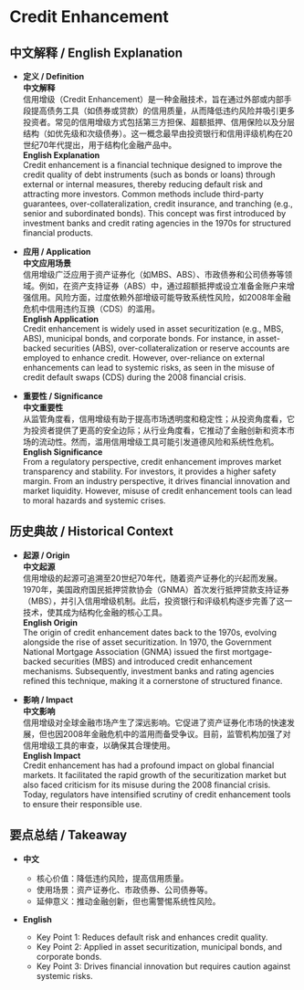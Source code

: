 # Credit Enhancement

## 中文解释 / English Explanation

* **定义 / Definition**  
  **中文解释**  
  信用增级（Credit Enhancement）是一种金融技术，旨在通过外部或内部手段提高债务工具（如债券或贷款）的信用质量，从而降低违约风险并吸引更多投资者。常见的信用增级方式包括第三方担保、超额抵押、信用保险以及分层结构（如优先级和次级债券）。这一概念最早由投资银行和信用评级机构在20世纪70年代提出，用于结构化金融产品中。  
  **English Explanation**  
  Credit enhancement is a financial technique designed to improve the credit quality of debt instruments (such as bonds or loans) through external or internal measures, thereby reducing default risk and attracting more investors. Common methods include third-party guarantees, over-collateralization, credit insurance, and tranching (e.g., senior and subordinated bonds). This concept was first introduced by investment banks and credit rating agencies in the 1970s for structured financial products.

* **应用 / Application**  
  **中文应用场景**  
  信用增级广泛应用于资产证券化（如MBS、ABS）、市政债券和公司债券等领域。例如，在资产支持证券（ABS）中，通过超额抵押或设立准备金账户来增强信用。风险方面，过度依赖外部增级可能导致系统性风险，如2008年金融危机中信用违约互换（CDS）的滥用。  
  **English Application**  
  Credit enhancement is widely used in asset securitization (e.g., MBS, ABS), municipal bonds, and corporate bonds. For instance, in asset-backed securities (ABS), over-collateralization or reserve accounts are employed to enhance credit. However, over-reliance on external enhancements can lead to systemic risks, as seen in the misuse of credit default swaps (CDS) during the 2008 financial crisis.

* **重要性 / Significance**  
  **中文重要性**  
  从监管角度看，信用增级有助于提高市场透明度和稳定性；从投资角度看，它为投资者提供了更高的安全边际；从行业角度看，它推动了金融创新和资本市场的流动性。然而，滥用信用增级工具可能引发道德风险和系统性危机。  
  **English Significance**  
  From a regulatory perspective, credit enhancement improves market transparency and stability. For investors, it provides a higher safety margin. From an industry perspective, it drives financial innovation and market liquidity. However, misuse of credit enhancement tools can lead to moral hazards and systemic crises.

## 历史典故 / Historical Context

* **起源 / Origin**  
  **中文起源**  
  信用增级的起源可追溯至20世纪70年代，随着资产证券化的兴起而发展。1970年，美国政府国民抵押贷款协会（GNMA）首次发行抵押贷款支持证券（MBS），并引入信用增级机制。此后，投资银行和评级机构逐步完善了这一技术，使其成为结构化金融的核心工具。  
  **English Origin**  
  The origin of credit enhancement dates back to the 1970s, evolving alongside the rise of asset securitization. In 1970, the Government National Mortgage Association (GNMA) issued the first mortgage-backed securities (MBS) and introduced credit enhancement mechanisms. Subsequently, investment banks and rating agencies refined this technique, making it a cornerstone of structured finance.

* **影响 / Impact**  
  **中文影响**  
  信用增级对全球金融市场产生了深远影响。它促进了资产证券化市场的快速发展，但也因2008年金融危机中的滥用而备受争议。目前，监管机构加强了对信用增级工具的审查，以确保其合理使用。  
  **English Impact**  
  Credit enhancement has had a profound impact on global financial markets. It facilitated the rapid growth of the securitization market but also faced criticism for its misuse during the 2008 financial crisis. Today, regulators have intensified scrutiny of credit enhancement tools to ensure their responsible use.

## 要点总结 / Takeaway

* **中文**  
  - 核心价值：降低违约风险，提高信用质量。  
  - 使用场景：资产证券化、市政债券、公司债券等。  
  - 延伸意义：推动金融创新，但也需警惕系统性风险。  

* **English**  
  - Key Point 1: Reduces default risk and enhances credit quality.  
  - Key Point 2: Applied in asset securitization, municipal bonds, and corporate bonds.  
  - Key Point 3: Drives financial innovation but requires caution against systemic risks.